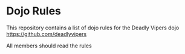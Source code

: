 Dojo Rules
==========

This repository contains a list of dojo rules for the Deadly Vipers dojo
https://github.com/deadlyvipers

All members should read the rules


